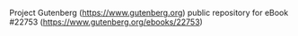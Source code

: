 Project Gutenberg (https://www.gutenberg.org) public repository for eBook #22753 (https://www.gutenberg.org/ebooks/22753)
